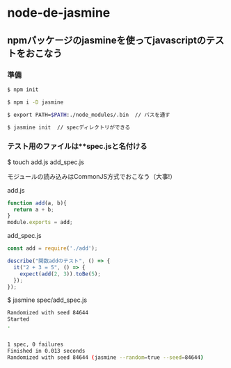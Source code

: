# node-de-jasmine

## npmパッケージのjasmineを使ってjavascriptのテストをおこなう

### 準備

```bash
$ npm init

$ npm i -D jasmine

$ export PATH=$PATH:./node_modules/.bin  // パスを通す

$ jasmine init  // specディレクトリができる
```

### テスト用のファイルは**spec.jsと名付ける

$ touch add.js add_spec.js

モジュールの読み込みはCommonJS方式でおこなう（大事!）

add.js

```javascript
function add(a, b){
  return a + b;
}
module.exports = add;
```

add_spec.js

```javascript
const add = require('./add');

describe("関数addのテスト", () => {
  it("2 + 3 = 5", () => {
    expect(add(2, 3)).toBe(5);
  });
});
```

$ jasmine spec/add_spec.js

```bash
Randomized with seed 84644
Started
.


1 spec, 0 failures
Finished in 0.013 seconds
Randomized with seed 84644 (jasmine --random=true --seed=84644)
```
